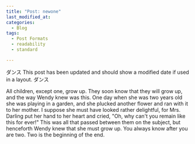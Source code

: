 ```yaml
---
title: "Post: newone"
last_modified_at:
categories:
  - Blog
tags:
  - Post Formats
  - readability
  - standard

---
```


ダンス
This post has been updated and should show a modified date if used in a layout.
ダンス

All children, except one, grow up. They soon know that they will grow up, and the way Wendy knew was this. One day when she was two years old she was playing in a garden, and she plucked another flower and ran with it to her mother. I suppose she must have looked rather delightful, for Mrs. Darling put her hand to her heart and cried, "Oh, why can't you remain like this for ever!" This was all that passed between them on the subject, but henceforth Wendy knew that she must grow up. You always know after you are two. Two is the beginning of the end.
